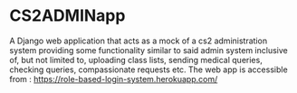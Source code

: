 # CS2ADMINapp
A Django web application that acts as a mock of a cs2 administration system providing some functionality similar to said admin system inclusive of, but not limited to, uploading class lists, sending medical queries, checking queries, compassionate requests etc.
The web app is accessible from : https://role-based-login-system.herokuapp.com/
